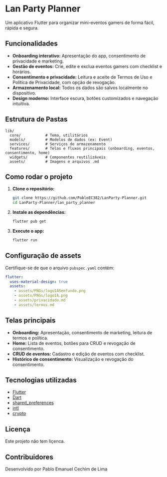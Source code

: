 # Lan Party Planner

Um aplicativo Flutter para organizar mini-eventos gamers de forma fácil, rápida e segura.

## Funcionalidades

- **Onboarding interativo:** Apresentação do app, consentimento de privacidade e marketing.
- **Gestão de eventos:** Crie, edite e exclua eventos gamers com checklist e horários.
- **Consentimento e privacidade:** Leitura e aceite de Termos de Uso e Política de Privacidade, com opção de revogação.
- **Armazenamento local:** Todos os dados são salvos localmente no dispositivo.
- **Design moderno:** Interface escura, botões customizados e navegação intuitiva.

## Estrutura de Pastas

```
lib/
  core/           # Tema, utilitários
  models/         # Modelos de dados (ex: Event)
  services/       # Serviços de armazenamento
  features/       # Telas e fluxos principais (onboarding, eventos, consentimento, home)
  widgets/        # Componentes reutilizáveis
  assets/         # Imagens e arquivos .md
```

## Como rodar o projeto

1. **Clone o repositório:**
   ```sh
   git clone https://github.com/PabloEC382/LanParty-Planner.git
   cd LanParty-Planner/lan_party_planner
   ```

2. **Instale as dependências:**
   ```sh
   flutter pub get
   ```

3. **Execute o app:**
   ```sh
   flutter run
   ```

## Configuração de assets

Certifique-se de que o arquivo `pubspec.yaml` contém:

```yaml
flutter:
  uses-material-design: true
  assets:
    - assets/PNGs/logoIASemfundo.png
    - assets/PNGs/logoIA.png
    - assets/privacidade.md
    - assets/termos.md
```

## Telas principais

- **Onboarding:** Apresentação, consentimento de marketing, leitura de termos e política.
- **Home:** Lista de eventos, botões para CRUD e revogação de consentimento.
- **CRUD de eventos:** Cadastro e edição de eventos com checklist.
- **Histórico de consentimento:** Visualização e revogação do consentimento.

## Tecnologias utilizadas

- [Flutter](https://flutter.dev/)
- [Dart](https://dart.dev/)
- [shared_preferences](https://pub.dev/packages/shared_preferences)
- [intl](https://pub.dev/packages/intl)
- [crypto](https://pub.dev/packages/crypto)

## Licença

Este projeto não tem liçenca.

## Contribuidores

Desenvolvido por Pablo Emanuel Cechim de Lima

